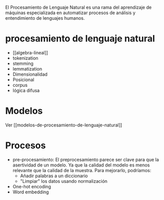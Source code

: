 El Procesamiento de Lenguaje Natural es una rama del aprendizaje de máquinas especializada en automatizar procesos de análisis y entendimiento de lenguajes humanos.

# procesamiento de lenguaje natural

- [[algebra-lineal]]
- tokenization
- stemming
- lemmatization
- Dimensionalidad
- Posicional
- corpus
- lógica difusa

# Modelos

Ver [[modelos-de-procesamiento-de-lenguaje-natural]]

# Procesos

- pre-procesamiento: El preprocesamiento parece ser clave para que la asertividad de un modelo. Ya que la calidad del modelo es menos relevante que la calidad de la muestra. Para mejorarlo, podríamos:
    - Añadir palabras a un diccionario
    - "Limpiar" los datos usando normalización
- One-hot encoding
- Word embedding
